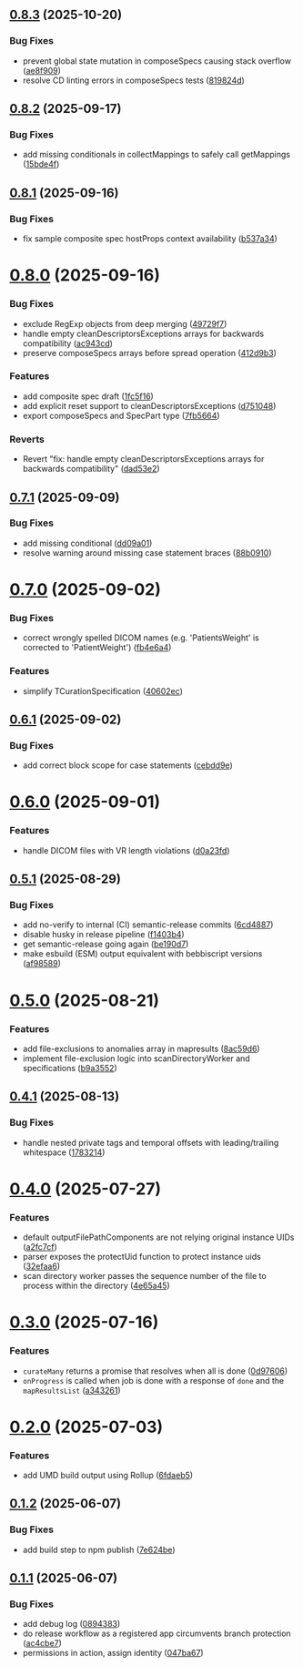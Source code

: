 ## [0.8.3](https://github.com/bebbi/dicom-curate/compare/v0.8.2...v0.8.3) (2025-10-20)

### Bug Fixes

- prevent global state mutation in composeSpecs causing stack overflow ([ae8f909](https://github.com/bebbi/dicom-curate/commit/ae8f909488daf248cafef7fe95f3250bd038217a))
- resolve CD linting errors in composeSpecs tests ([819824d](https://github.com/bebbi/dicom-curate/commit/819824d341c8f0e200ff4a4b88017e332339a5d1))

## [0.8.2](https://github.com/bebbi/dicom-curate/compare/v0.8.1...v0.8.2) (2025-09-17)

### Bug Fixes

- add missing conditionals in collectMappings to safely call getMappings ([15bde4f](https://github.com/bebbi/dicom-curate/commit/15bde4f880edb064d34c71a1472f052b00b9f571))

## [0.8.1](https://github.com/bebbi/dicom-curate/compare/v0.8.0...v0.8.1) (2025-09-16)

### Bug Fixes

- fix sample composite spec hostProps context availability ([b537a34](https://github.com/bebbi/dicom-curate/commit/b537a34a3af6c70eb1d082192daa6ea6dcff01fb))

# [0.8.0](https://github.com/bebbi/dicom-curate/compare/v0.7.1...v0.8.0) (2025-09-16)

### Bug Fixes

- exclude RegExp objects from deep merging ([49729f7](https://github.com/bebbi/dicom-curate/commit/49729f7e4048491af6abea79a538893aea7025fa))
- handle empty cleanDescriptorsExceptions arrays for backwards compatibility ([ac943cd](https://github.com/bebbi/dicom-curate/commit/ac943cdd2e0fb2282b9a339d202f1b26d1e0fcf3))
- preserve composeSpecs arrays before spread operation ([412d9b3](https://github.com/bebbi/dicom-curate/commit/412d9b3bc43506e718b0e248101ceac0fd8743a4))

### Features

- add composite spec draft ([1fc5f16](https://github.com/bebbi/dicom-curate/commit/1fc5f1623e44318ed54f3f585daf9d33c477926c))
- add explicit reset support to cleanDescriptorsExceptions ([d751048](https://github.com/bebbi/dicom-curate/commit/d751048ddbeb0fd030f87f0f94cc9c8e7f6774ff))
- export composeSpecs and SpecPart type ([7fb5664](https://github.com/bebbi/dicom-curate/commit/7fb566423896c8c882d9067ded7c06c443be1241))

### Reverts

- Revert "fix: handle empty cleanDescriptorsExceptions arrays for backwards compatibility" ([dad53e2](https://github.com/bebbi/dicom-curate/commit/dad53e2d1f6b141f01d0c37d02ad0d7d7ec966c3))

## [0.7.1](https://github.com/bebbi/dicom-curate/compare/v0.7.0...v0.7.1) (2025-09-09)

### Bug Fixes

- add missing conditional ([dd09a01](https://github.com/bebbi/dicom-curate/commit/dd09a01cb4cb76838a34324ec85b1473bd4df521))
- resolve warning around missing case statement braces ([88b0910](https://github.com/bebbi/dicom-curate/commit/88b091082f188d45167db89948ea67ad4502dbc4))

# [0.7.0](https://github.com/bebbi/dicom-curate/compare/v0.6.1...v0.7.0) (2025-09-02)

### Bug Fixes

- correct wrongly spelled DICOM names (e.g. 'PatientsWeight' is corrected to 'PatientWeight') ([fb4e6a4](https://github.com/bebbi/dicom-curate/commit/fb4e6a4ac0fd185b7cc921bd855295037da7ace7))

### Features

- simplify TCurationSpecification ([40602ec](https://github.com/bebbi/dicom-curate/commit/40602ecd5e2d4c53e26b16c08d66b6cb0acc83a9))

## [0.6.1](https://github.com/bebbi/dicom-curate/compare/v0.6.0...v0.6.1) (2025-09-02)

### Bug Fixes

- add correct block scope for case statements ([cebdd9e](https://github.com/bebbi/dicom-curate/commit/cebdd9ef8c91c2b425187458ff36beb0630d7f12))

# [0.6.0](https://github.com/bebbi/dicom-curate/compare/v0.5.1...v0.6.0) (2025-09-01)

### Features

- handle DICOM files with VR length violations ([d0a23fd](https://github.com/bebbi/dicom-curate/commit/d0a23fd707fe9a9aa1a846d99d458d415085c777))

## [0.5.1](https://github.com/bebbi/dicom-curate/compare/v0.5.0...v0.5.1) (2025-08-29)

### Bug Fixes

- add no-verify to internal (CI) semantic-release commits ([6cd4887](https://github.com/bebbi/dicom-curate/commit/6cd4887eef27629fba608a0afba7fab95f4fe027))
- disable husky in release pipeline ([f1403b4](https://github.com/bebbi/dicom-curate/commit/f1403b4cad4d6f1b7279968ed0c1bcee4b140e26))
- get semantic-release going again ([be190d7](https://github.com/bebbi/dicom-curate/commit/be190d7e17396e1a4891333151485961edac717c))
- make esbuild (ESM) output equivalent with bebbiscript versions ([af98589](https://github.com/bebbi/dicom-curate/commit/af985892538ee01c9dc4518b5d40abf571a2e549))

# [0.5.0](https://github.com/bebbi/dicom-curate/compare/v0.4.1...v0.5.0) (2025-08-21)

### Features

- add file-exclusions to anomalies array in mapresults ([8ac59d6](https://github.com/bebbi/dicom-curate/commit/8ac59d601c05ca93a0bc2cd208e8d9030deae788))
- implement file-exclusion logic into scanDirectoryWorker and specifications ([b9a3552](https://github.com/bebbi/dicom-curate/commit/b9a3552a158a1b931a4b0b42b5af3952415e3f55))

## [0.4.1](https://github.com/bebbi/dicom-curate/compare/v0.4.0...v0.4.1) (2025-08-13)

### Bug Fixes

- handle nested private tags and temporal offsets with leading/trailing whitespace ([1783214](https://github.com/bebbi/dicom-curate/commit/178321492963dd0eaa6165fc0a882c188576415d))

# [0.4.0](https://github.com/bebbi/dicom-curate/compare/v0.3.0...v0.4.0) (2025-07-27)

### Features

- default outputFilePathComponents are not relying original instance UIDs ([a2fc7cf](https://github.com/bebbi/dicom-curate/commit/a2fc7cf2c3e6a8a121be00396bb6e88390516e14))
- parser exposes the protectUid function to protect instance uids ([32efaa6](https://github.com/bebbi/dicom-curate/commit/32efaa6fe4bc1992ea039ac19f7a9c347931603f))
- scan directory worker passes the sequence number of the file to process within the directory ([4e65a45](https://github.com/bebbi/dicom-curate/commit/4e65a45e5569b7ae9c66d6f53584cfda0d142d55))

# [0.3.0](https://github.com/bebbi/dicom-curate/compare/v0.2.0...v0.3.0) (2025-07-16)

### Features

- `curateMany` returns a promise that resolves when all is done ([0d97606](https://github.com/bebbi/dicom-curate/commit/0d9760673649d2addce8c1bdab5ab85e8ea2d690))
- `onProgress` is called when job is done with a response of `done` and the `mapResultsList` ([a343261](https://github.com/bebbi/dicom-curate/commit/a343261f63eb41f8c0601969a50296332d730891))

# [0.2.0](https://github.com/bebbi/dicom-curate/compare/v0.1.2...v0.2.0) (2025-07-03)

### Features

- add UMD build output using Rollup ([6fdaeb5](https://github.com/bebbi/dicom-curate/commit/6fdaeb542a122ca8bc28b43ef54ca28e04ca675e))

## [0.1.2](https://github.com/bebbi/dicom-curate/compare/v0.1.1...v0.1.2) (2025-06-07)

### Bug Fixes

- add build step to npm publish ([7e624be](https://github.com/bebbi/dicom-curate/commit/7e624be5efd1bfc797c6e25b15291bf133b3a081))

## [0.1.1](https://github.com/bebbi/dicom-curate/compare/v0.1.0...v0.1.1) (2025-06-07)

### Bug Fixes

- add debug log ([0894383](https://github.com/bebbi/dicom-curate/commit/08943833e90369805ba513e9a4fa7138a0cab90c))
- do release workflow as a registered app circumvents branch protection ([ac4cbe7](https://github.com/bebbi/dicom-curate/commit/ac4cbe7c2b99a1e6949616c43185f7aab36a3199))
- permissions in action, assign identity ([047ba67](https://github.com/bebbi/dicom-curate/commit/047ba67eda2cbfafcf2a8e0e8d055f6dfb7e5574))
